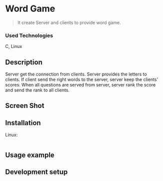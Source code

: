 # Word Game
> It create Server and clients to provide word game. 

### Used Technologies

C, Linux  

## Description

Server get the connection from clients. Server provides the letters to clients. If client send the right words to the server, server keep the clients' scores. When all questions are served from server, server rank the score and send the rank to all clients.

## Screen Shot

## Installation

Linux:

```sh

```

## Usage example

## Development setup